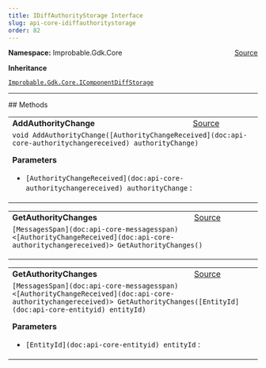 ```yaml
---
title: IDiffAuthorityStorage Interface
slug: api-core-idiffauthoritystorage
order: 82
---
```


<p><b>Namespace:</b> Improbable.Gdk.Core<span style="float: right"><a href="https://www.github.com/spatialos/gdk-for-unity/blob/0.3.3/workers/unity/Packages/io.improbable.gdk.core/Worker/DiffStorage.cs/#L41">Source</a></span></p>



</p>
<p><b>Inheritance</b></p>

<code>[Improbable.Gdk.Core.IComponentDiffStorage](doc:api-core-icomponentdiffstorage)</code>











</p>
<hr style="width:100%; border-top-color:#d8d8d8" />
## Methods


</p>


<table class="io-api-doc">    <tr>        <td class="io-api-doc-name"><a id="addauthoritychange-authoritychangereceived"></a><b>AddAuthorityChange</b></td>        <td class="io-api-doc-source"><a href="https://www.github.com/spatialos/gdk-for-unity/blob/0.3.3/workers/unity/Packages/io.improbable.gdk.core/Worker/DiffStorage.cs/#L43">Source</a></td>    </tr>    <tr>        <td class="io-api-doc-content" colspan="2"><code>void AddAuthorityChange([AuthorityChangeReceived](doc:api-core-authoritychangereceived) authorityChange)</code></p></p><b>Parameters</b><ul><li><code>[AuthorityChangeReceived](doc:api-core-authoritychangereceived) authorityChange</code> : </li></ul></td>    </tr></table>
<table class="io-api-doc">    <tr>        <td class="io-api-doc-name"><a id="getauthoritychanges"></a><b>GetAuthorityChanges</b></td>        <td class="io-api-doc-source"><a href="https://www.github.com/spatialos/gdk-for-unity/blob/0.3.3/workers/unity/Packages/io.improbable.gdk.core/Worker/DiffStorage.cs/#L44">Source</a></td>    </tr>    <tr>        <td class="io-api-doc-content" colspan="2"><code>[MessagesSpan](doc:api-core-messagesspan)&lt;[AuthorityChangeReceived](doc:api-core-authoritychangereceived)&gt; GetAuthorityChanges()</code></p></td>    </tr></table>
<table class="io-api-doc">    <tr>        <td class="io-api-doc-name"><a id="getauthoritychanges-entityid"></a><b>GetAuthorityChanges</b></td>        <td class="io-api-doc-source"><a href="https://www.github.com/spatialos/gdk-for-unity/blob/0.3.3/workers/unity/Packages/io.improbable.gdk.core/Worker/DiffStorage.cs/#L45">Source</a></td>    </tr>    <tr>        <td class="io-api-doc-content" colspan="2"><code>[MessagesSpan](doc:api-core-messagesspan)&lt;[AuthorityChangeReceived](doc:api-core-authoritychangereceived)&gt; GetAuthorityChanges([EntityId](doc:api-core-entityid) entityId)</code></p></p><b>Parameters</b><ul><li><code>[EntityId](doc:api-core-entityid) entityId</code> : </li></ul></td>    </tr></table>



